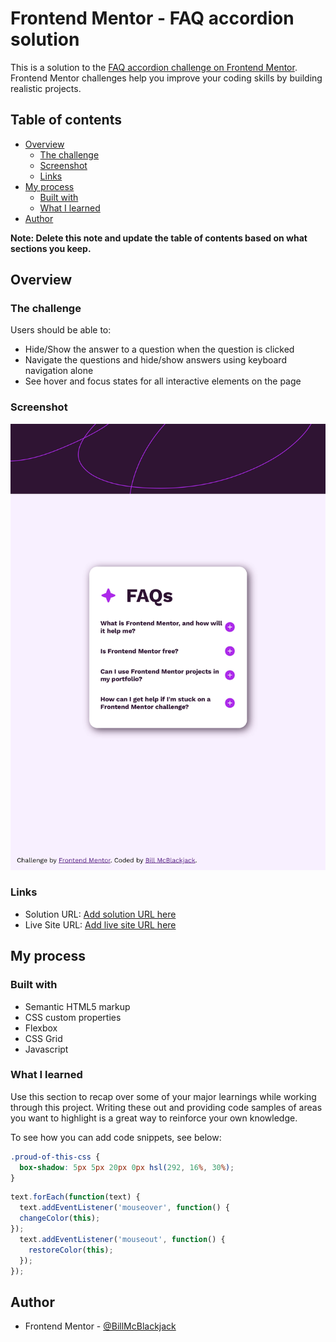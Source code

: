 # Frontend Mentor - FAQ accordion solution

This is a solution to the [FAQ accordion challenge on Frontend Mentor](https://www.frontendmentor.io/challenges/faq-accordion-wyfFdeBwBz). Frontend Mentor challenges help you improve your coding skills by building realistic projects. 

## Table of contents

- [Overview](#overview)
  - [The challenge](#the-challenge)
  - [Screenshot](#screenshot)
  - [Links](#links)
- [My process](#my-process)
  - [Built with](#built-with)
  - [What I learned](#what-i-learned)
- [Author](#author)

**Note: Delete this note and update the table of contents based on what sections you keep.**

## Overview

### The challenge

Users should be able to:

- Hide/Show the answer to a question when the question is clicked
- Navigate the questions and hide/show answers using keyboard navigation alone
- See hover and focus states for all interactive elements on the page

### Screenshot

![](./assets/images/screenshot.jpg)

### Links

- Solution URL: [Add solution URL here](https://your-solution-url.com)
- Live Site URL: [Add live site URL here](https://your-live-site-url.com)

## My process

### Built with

- Semantic HTML5 markup
- CSS custom properties
- Flexbox
- CSS Grid
- Javascript

### What I learned

Use this section to recap over some of your major learnings while working through this project. Writing these out and providing code samples of areas you want to highlight is a great way to reinforce your own knowledge.

To see how you can add code snippets, see below:

```css
.proud-of-this-css {
  box-shadow: 5px 5px 20px 0px hsl(292, 16%, 30%);
}
```
```js
text.forEach(function(text) {
  text.addEventListener('mouseover', function() {
  changeColor(this);
});
  text.addEventListener('mouseout', function() {
    restoreColor(this);
  });
});
```

## Author

- Frontend Mentor - [@BillMcBlackjack](https://www.frontendmentor.io/profile/BillMcBlackjack)
